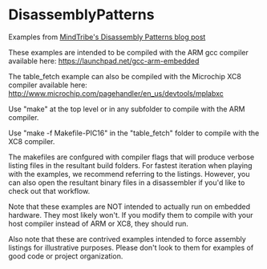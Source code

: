DisassemblyPatterns
===================

Examples from [MindTribe's Disassembly Patterns blog post](http://www.mindtribe.com/2014/05/spotting-patterns-in-c-disassembly/)

These examples are intended to be compiled with the ARM gcc compiler available here: https://launchpad.net/gcc-arm-embedded

The table_fetch example can also be compiled with the Microchip XC8 compiler available here: http://www.microchip.com/pagehandler/en_us/devtools/mplabxc

Use "make" at the top level or in any subfolder to compile with the ARM compiler.

Use "make -f Makefile-PIC16" in the "table_fetch" folder to compile with the XC8 compiler.

The makefiles are confgured with compiler flags that will produce verbose listing files in the resultant build folders. For fastest iteration when playing with the examples, we recommend referring to the listings. However, you can also open the resultant binary files in a disassembler if you'd like to check out that workflow.

Note that these examples are NOT intended to actually run on embedded hardware. They most likely won't. If you modify them to compile with your host compiler instead of ARM or XC8, they should run.

Also note that these are contrived examples intended to force assembly listings for illustrative purposes. Please don't look to them for examples of good code or project organization.
